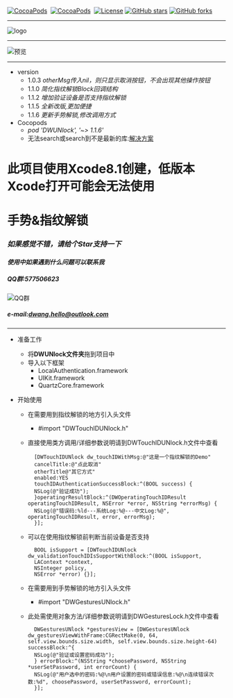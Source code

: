 [![CocoaPods](http://img.shields.io/cocoapods/v/DWUNlock.svg?style=flat)](http://cocoapods.org/?q=DWUNlock)&nbsp;
[![CocoaPods](http://img.shields.io/cocoapods/p/DWUNlock.svg?style=flat)](http://cocoapods.org/?q=DWUNlock)&nbsp;
[![License](https://img.shields.io/cocoapods/l/DWUNlock.svg?style=flat)](http://cocoapods.org/pods/DWUNlock) 
[![GitHub stars](https://img.shields.io/github/stars/dwanghello/DWUNlock.svg)](https://github.com/asiosldh/DWUNlock/stargazers)
[![GitHub forks](https://img.shields.io/github/forks/dwanghello/DWUNlock.svg)](https://github.com/asiosldh/DWUNlock/forkgazers)

---
![logo](https://github.com/dwanghello/DWUNlock/blob/master/logo.png)

---
![预览](https://github.com/dwanghello/DWUNlock/blob/master/预览.gif)

---
- version
    - 1.0.3 *otherMsg传入nil，则只显示取消按钮，不会出现其他操作按钮*
    - 1.1.0 *简化指纹解锁Block回调结构*
    - 1.1.2 *增加验证设备是否支持指纹解锁*
    - 1.1.5 *全新改版,更加便捷*
    - 1.1.6	 *更新手势解锁,修改调用方式*
- Cocopods
    - *pod 'DWUNlock', '~> 1.1.6'*
    - 无法search或search到不是最新的库:[解决方案](http://www.jianshu.com/p/1fc730b0edc7)
    

# 此项目使用Xcode8.1创建，低版本Xcode打开可能会无法使用
# 手势&amp;指纹解锁
### *如果感觉不错，请给个Star支持一下*
#### *使用中如果遇到什么问题可以联系我*
##### *QQ群:577506623*
![QQ群](https://github.com/dwanghello/DWTransform/blob/master/QQ群.png)
##### *e-mail:dwang.hello@outlook.com*

---
- 准备工作
    - 将<strong>DWUNlock文件夹</strong>拖到项目中
    - 导入以下框架
        - LocalAuthentication.framework
        - UIKit.framework
        - QuartzCore.framework

- 开始使用
    - 在需要用到指纹解锁的地方引入头文件
        - #import "DWTouchIDUNlock.h"
    - 直接使用类方调用/详细参数说明请到DWTouchIDUNlock.h文件中查看


            [DWTouchIDUNlock dw_touchIDWithMsg:@"这是一个指纹解锁的Demo"
            cancelTitle:@"点此取消" 
            otherTitle@"其它方式" 
            enabled:YES 
            touchIDAuthenticationSuccessBlock:^(BOOL success) {
            NSLog(@"验证成功");
            }operatingrResultBlock:^(DWOperatingTouchIDResult operatingTouchIDResult, NSError *error, NSString *errorMsg) {
            NSLog(@"错误码:%ld---系统Log:%@---中文Log:%@", operatingTouchIDResult, error, errorMsg);
            }];
            
    - 可以在使用指纹解锁前判断当前设备是否支持

            BOOL isSupport = [DWTouchIDUNlock dw_validationTouchIDIsSupportWithBlock:^(BOOL isSupport, 
            LAContext *context, 
            NSInteger policy, 
            NSError *error) {}];

    - 在需要用到手势解锁的地方引入头文件
        - #import "DWGesturesUNlock.h"
    
    - 此处需使用对象方法/详细参数说明请到DWGesturesLock.h文件中查看
    
            DWGesturesUNlock *gesturesView = [DWGesturesUNlock dw_gesturesViewWithFrame:CGRectMake(0, 64, self.view.bounds.size.width, self.view.bounds.size.height-64) successBlock:^{
        	NSLog(@"验证或设置密码成功");
    		} errorBlock:^(NSString *choosePassword, NSString *userSetPassword, int errorCount) {
        	NSLog(@"用户选中的密码:%@\n用户设置的密码或错误信息:%@\n连续错误次数:%d", choosePassword, userSetPassword, errorCount);
    		}];

